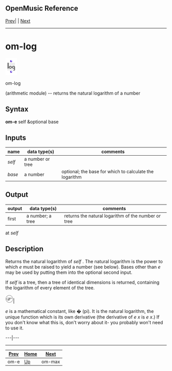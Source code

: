 OpenMusic Reference  
---  
[Prev](om-e)| | [Next](om-max)  
  
* * *

# om-log

![](figures/functions/arithmetic/om-log.png)

  
  
om-log  
  
(arithmetic module) \-- returns the natural logarithm of a number  

## Syntax

   **om-e**  self &optional base  

## Inputs

name| data type(s)| comments  
---|---|---  
  _self_ |  a number or tree|  
  _base_ |  a number| optional; the base for which to calculate the logarithm  
  
## Output

output| data type(s)| comments  
---|---|---  
first| a number; a tree| returns the natural logarithm of the number or tree
at  _self_   
  
## Description

Returns the natural logarithm of  _self_ . The natural logarithm is the power
to which _e_ must be raised to yield a number (see below). Bases other than
_e_ may be used by putting them into the optional second input.

If  _self_  is a tree, then a tree of identical dimensions is returned,
containing the logarithm of every element of the tree.

![Note](figures/images/note.gif)|

 _e_ is a mathematical constant, like � (pi). It is the natural logarithm, the
unique function which is its own derivative (the derivative of _e x_ is _e
x_.) If you don't know what this is, don't worry about it- you probably won't
need to use it.  
  
---|---  
  
* * *

[Prev](om-e)| [Home](index)| [Next](om-max)  
---|---|---  
om-e| [Up](funcref.main)| om-max

